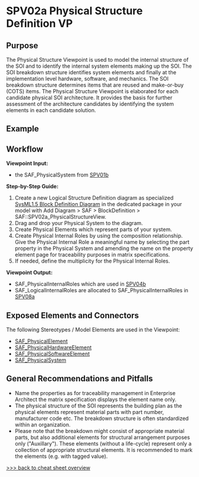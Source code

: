 # SPV02a Physical Structure Definition VP

## Purpose
The Physical Structure Viewpoint is used to model the internal structure of the SOI and to identify the internal system elements making up the SOI. The SOI breakdown structure identifies system elements and finally at the implementation level hardware, software, and mechanics. The SOI breakdown structure determines items that are reused and make-or-buy (COTS) items. The Physical Structure Viewpoint is elaborated for each candidate physical SOI architecture. It provides the basis for further assessment of the architecture candidates by identifying the system elements in each candidate solution.

## Example

## Workflow
**Viewpoint Input:**
* the SAF_PhysicalSystem from [SPV01b](Physical-Context-Definition-Viewpoint.md)

**Step-by-Step Guide:**
1.  Create a new Logical Structure Definition diagram as specialized [SysML1.5 Block Definition Diagram](https://sparxsystems.com/enterprise_architect_user_guide/16.1/modeling_languages/block_definition_diagrams.html) in the dedicated package in your model with Add Diagram > SAF > BlockDefinition > SAF::SPV02a_PhysicalStructureView.
2. Drag and drop your Physical System to the diagram.
3. Create Physical Elements which represent parts of your system.
4. Create Physical Internal Roles by using the composition relationship. Give the Physical Internal Role a meaningful name by selecting the part property in the Physical System and amending the name on the property element page for traceability purposes in matrix specifications.
5. If needed, define the multiplicity for the Physical Internal Roles.

**Viewpoint Output:**
* SAF_PhysicalInternalRoles which are used in [SPV04b](Physical-Internal-Exchange-Viewpoint.md)
* SAF_LogicalInternalRoles are allocated to SAF_PhysicalInternalRoles in [SPV08a](Physical-Logical-Mapping-Viewpoint.md)

## Exposed Elements and Connectors
The following Stereotypes / Model Elements are used in the Viewpoint:
* [SAF_PhysicalElement](https://saf.gfse.org/userdoc/stereotypes.html#saf_physicalelement)
* [SAF_PhysicalHardwareElement](https://saf.gfse.org/userdoc/stereotypes.html#saf_physicalhardwareelement)
* [SAF_PhysicalSoftwareElement](https://saf.gfse.org/userdoc/stereotypes.html#saf_physicalsoftwareelement)
* [SAF_PhysicalSystem](https://saf.gfse.org/userdoc/stereotypes.html#saf_physicalsystem)

## General Recommendations and Pitfalls
* Name the properties as for traceability management in Enterprise Architect the matrix specification displays the element name only.
* The physical structure of the SOI represents the building plan as the physical elements represent material parts with part number, manufacturer code etc. The breakdown structure is often standardized within an organization.
* Please note that the breakdown might consist of appropriate material parts, but also additional elements for structural arrangement purposes only ("Auxillary"). These elements (without a life-cycle) represent only a collection of appropriate structural elements. It is recommended to mark the elements (e.g. with tagged value). 

[>>> back to cheat sheet overview](../CheatSheet.md)
